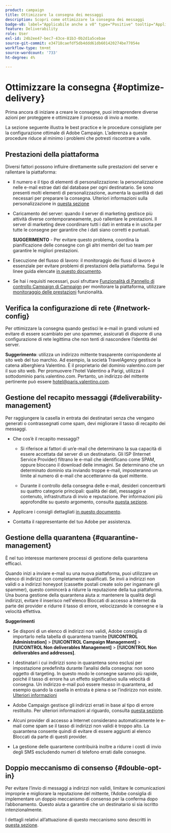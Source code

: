 ```yaml
---
product: campaign
title: Ottimizzare la consegna dei messaggi
description: Scopri come ottimizzare la consegna dei messaggi
badge-v8: label="Applicabile anche a v8" type="Positive" tooltip="Applicabile anche a Campaign v8"
feature: Deliverability
role: User
exl-id: 24b2ee47-bec7-43ce-81b3-0b2d1a5cebae
source-git-commit: e34718caefdf5db4ddd61db601420274be77054e
workflow-type: tm+mt
source-wordcount: '733'
ht-degree: 4%

---
```


# Ottimizzare la consegna {#optimize-delivery}

Prima ancora di iniziare a creare le consegne, puoi intraprendere diverse azioni per proteggere e ottimizzare il processo di invio a monte.

La sezione seguente illustra le best practice e le procedure consigliate per la configurazione ottimale di Adobe Campaign. L’aderenza a queste procedure riduce al minimo i problemi che potresti riscontrare a valle.

## Prestazioni della piattaforma

Diversi fattori possono influire direttamente sulle prestazioni del server e rallentare la piattaforma:

* Il numero e il tipo di elementi di personalizzazione: la personalizzazione nelle e-mail estrae dati dal database per ogni destinatario. Se sono presenti molti elementi di personalizzazione, aumenta la quantità di dati necessari per preparare la consegna.  Ulteriori informazioni sulla personalizzazione in [questa sezione](about-personalization.md)

* Caricamento del server: quando il server di marketing gestisce più attività diverse contemporaneamente, può rallentare le prestazioni. Il server di marketing deve coordinare tutti i dati in entrata e in uscita per tutte le consegne per garantire che i dati siano corretti e puntuali.

  **SUGGERIMENTO** - Per evitare questo problema, coordina la pianificazione delle consegne con gli altri membri del tuo team per garantire le migliori prestazioni.

* Esecuzione del flusso di lavoro: il monitoraggio dei flussi di lavoro è essenziale per evitare problemi di prestazioni della piattaforma. Segui le linee guida elencate [in questo documento](../../workflow/using/workflow-best-practices.md#execution-and-performance).

* Se hai i requisiti necessari, puoi sfruttare [Funzionalità di Pannello di controllo Campaign di Campaign](https://experienceleague.adobe.com/docs/control-panel/using/discover-control-panel/key-features.html?lang=it) per monitorare la piattaforma, utilizzare [monitoraggio delle prestazioni](https://experienceleague.adobe.com/docs/control-panel/using/performance-monitoring/about-performance-monitoring.html?lang=it) funzionalità.

## Verifica la configurazione di rete {#network-config}

Per ottimizzare la consegna quando gestisci le e-mail in grandi volumi ed evitare di essere scambiato per uno spammer, assicurati di disporre di una configurazione di rete legittima che non tenti di nascondere l’identità del server.

**Suggerimento**: utilizza un indirizzo mittente trasparente corrispondente al sito web del tuo marchio. Ad esempio, la società TravelAgency gestisce la catena alberghiera Valentino. È il proprietario del dominio valentino.com per il suo sito web. Per promuovere l&#39;hotel Valentino a Parigi, utilizza il sottodominio paris.valentino.com. Pertanto, un indirizzo del mittente pertinente può essere hotel@paris.valentino.com.

## Gestione del recapito messaggi {#deliverability-management}

Per raggiungere la casella in entrata dei destinatari senza che vengano generati o contrassegnati come spam, devi migliorare il tasso di recapito dei messaggi.

* Che cos’è il recapito messaggi?

   * Si riferisce ai fattori di un’e-mail che determinano la sua capacità di essere accettata dal server di un destinatario. Gli ISP (Internet Service Provider) filtrano le e-mail che identificano come SPAM, oppure bloccano il download delle immagini. Se determinano che un determinato dominio sta inviando troppe e-mail, imposteranno un limite al numero di e-mail che accetteranno da quel mittente.

   * Durante il controllo della consegna delle e-mail, desideri concentrarti su quattro categorie principali: qualità dei dati, messaggio e contenuto, infrastruttura di invio e reputazione. Per informazioni più approfondite su questo argomento, consulta [questa sezione](about-deliverability.md).

* Applicare i consigli dettagliati [in questo documento](about-deliverability.md).

* Contatta il rappresentante del tuo Adobe per assistenza.

## Gestione della quarantena {#quarantine-management}

È nel tuo interesse mantenere processi di gestione della quarantena efficaci.

Quando inizi a inviare e-mail su una nuova piattaforma, puoi utilizzare un elenco di indirizzi non completamente qualificati. Se invii a indirizzi non validi o a indirizzi honeypot (cassette postali create solo per ingannare gli spammer), questo comincerà a ridurre la reputazione della tua piattaforma. Una buona gestione della quarantena aiuta a: mantenere la qualità degli indirizzi, evitare il inserisco nell&#39;elenco Bloccati di accesso a Internet da parte dei provider e ridurre il tasso di errore, velocizzando le consegne e la velocità effettiva.

**Suggerimenti**

* Se disponi di un elenco di indirizzi non validi, Adobe consiglia di importarlo nella tabella di quarantena tramite **[!UICONTROL Administration]** > **[!UICONTROL Campaign Management]** > **[!UICONTROL Non deliverables Management]** > **[!UICONTROL Non deliverables and addresses]**.

* I destinatari i cui indirizzi sono in quarantena sono esclusi per impostazione predefinita durante l’analisi della consegna: non sono oggetto di targeting. In questo modo le consegne saranno più rapide, poiché il tasso di errore ha un effetto significativo sulla velocità di consegna. Un indirizzo e-mail può essere messo in quarantena, ad esempio quando la casella in entrata è piena o se l’indirizzo non esiste. [Ulteriori informazioni](#identifying-quarantined-addresses-for-a-delivery)

* Adobe Campaign gestisce gli indirizzi errati in base al tipo di errore restituito. Per ulteriori informazioni al riguardo, consulta [questa sezione](understanding-quarantine-management.md).


* Alcuni provider di accesso a Internet considerano automaticamente le e-mail come spam se il tasso di indirizzi non validi è troppo alto. La quarantena consente quindi di evitare di essere aggiunti al elenco Bloccati da parte di questi provider.

* La gestione delle quarantene contribuirà inoltre a ridurre i costi di invio degli SMS escludendo numeri di telefono errati dalle consegne.

## Doppio meccanismo di consenso {#double-opt-in}

Per evitare l’invio di messaggi a indirizzi non validi, limitare le comunicazioni improprie e migliorare la reputazione del mittente, l’Adobe consiglia di implementare un doppio meccanismo di consenso per la conferma dopo l’abbonamento. Questo aiuta a garantire che un destinatario si sia iscritto intenzionalmente.

I dettagli relativi all’attuazione di questo meccanismo sono descritti in [questa sezione](../../web/using/use-cases-web-forms.md).
